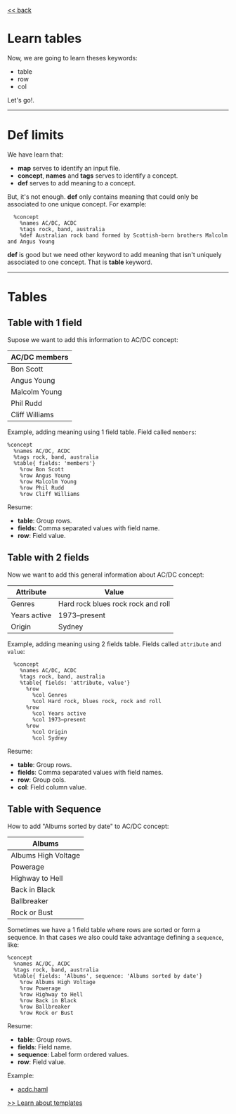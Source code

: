 
[<< back](README.md)

# Learn tables

Now, we are going to learn theses keywords:
* table
* row
* col

Let's go!.

---

# Def limits

We have learn that:
* **map** serves to identify an input file.
* **concept**, **names** and **tags** serves to identify a concept.
* **def** serves to add meaning to a concept.

But, it's not enough. **def** only contains meaning that could only be associated to one unique concept. For example:
```
  %concept
    %names AC/DC, ACDC
    %tags rock, band, australia
    %def Australian rock band formed by Scottish-born brothers Malcolm and Angus Young
```

**def** is good but we need other keyword to add meaning that isn't uniquely associated to one concept. That is **table** keyword.

---
# Tables

## Table with 1 field

Supose we want to add this information to AC/DC concept:

| AC/DC members  |
| -------------- |
| Bon Scott      |
| Angus Young    |
| Malcolm Young  |
| Phil Rudd      |
| Cliff Williams |

Example, adding meaning using 1 field table. Field called `members`:

```
%concept
  %names AC/DC, ACDC
  %tags rock, band, australia
  %table{ fields: 'members'}
    %row Bon Scott
    %row Angus Young
    %row Malcolm Young
    %row Phil Rudd
    %row Cliff Williams
```

Resume:

* **table**: Group rows.
* **fields**: Comma separated values with field name.
* **row**: Field value.

## Table with 2 fields

Now we want to add this general information about AC/DC concept:

| Attribute    | Value |
| ------------ | ----- |
| Genres       | Hard rock blues rock rock and roll |
| Years active | 1973–present |
| Origin       | Sydney |

Example, adding meaning using 2 fields table. Fields called `attribute` and `value`:

```
  %concept
    %names AC/DC, ACDC
    %tags rock, band, australia
    %table{ fields: 'attribute, value'}
      %row
        %col Genres
        %col Hard rock, blues rock, rock and roll
      %row
        %col Years active
        %col 1973–present
      %row
        %col Origin
        %col Sydney
```

Resume:

* **table**: Group rows.
* **fields**: Comma separated values with field names.
* **row**: Group cols.
* **col**: Field column value.

## Table with Sequence

How to add "Albums sorted by date" to AC/DC concept:

| Albums              |
| ------------------- |
| Albums High Voltage |
| Powerage |
| Highway to Hell |
| Back in Black |
| Ballbreaker |
| Rock or Bust |

Sometimes we have a 1 field table where rows are sorted or form a sequence. In that cases we also could take advantage defining a `sequence`, like:

```
%concept
  %names AC/DC, ACDC
  %tags rock, band, australia
  %table{ fields: 'Albums', sequence: 'Albums sorted by date'}
    %row Albums High Voltage
    %row Powerage
    %row Highway to Hell
    %row Back in Black
    %row Ballbreaker
    %row Rock or Bust
```

Resume:

* **table**: Group rows.
* **fields**: Field name.
* **sequence**: Label form ordered values.
* **row**: Field value.

Example:
* [acdc.haml](../examples/bands/acdc.haml)

[>> Learn about templates](templates.md)
